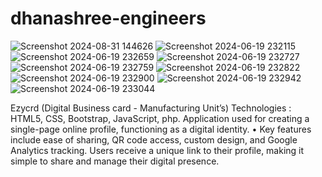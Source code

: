 # dhanashree-engineers
![Screenshot 2024-08-31 144626](https://github.com/user-attachments/assets/d28257cd-2562-4d51-8341-7e74a01f20a4)
![Screenshot 2024-06-19 232115](https://github.com/user-attachments/assets/1e5005f4-6a71-4168-a381-184520357e0e)
![Screenshot 2024-06-19 232659](https://github.com/user-attachments/assets/b7bd9187-a628-4ca8-9e56-769dc2fd611d)
![Screenshot 2024-06-19 232727](https://github.com/user-attachments/assets/d84d7279-fd04-4e56-b4a5-ce7b8a2f5ac6)
![Screenshot 2024-06-19 232759](https://github.com/user-attachments/assets/136b72e2-3bf8-403f-8cf4-99c875888ec1)
![Screenshot 2024-06-19 232822](https://github.com/user-attachments/assets/186d3eaf-ed48-4134-9315-de13bb0e4b74)
![Screenshot 2024-06-19 232900](https://github.com/user-attachments/assets/d5b8a712-500a-47b4-a077-6b62ae560cb8)
![Screenshot 2024-06-19 232942](https://github.com/user-attachments/assets/d53fc363-43ba-4c8e-aef0-66b78801e979)
![Screenshot 2024-06-19 233044](https://github.com/user-attachments/assets/5647146b-d938-4cfa-9163-405d11efd967)

Ezycrd (Digital Business card - Manufacturing Unit’s) 
Technologies : HTML5, CSS, Bootstrap, JavaScript, php. 
Application used for creating a single-page online profile, functioning as a
 digital identity. • Key features include ease of sharing, QR code access,
 custom design, and Google Analytics tracking. Users receive a unique link to
 their profile, making it simple to share and manage their digital presence.



